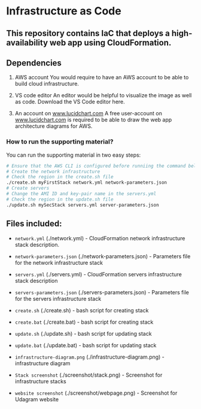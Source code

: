 #  Infrastructure as Code
## This repository contains IaC that deploys a high-availability web app using CloudFormation.

## Dependencies
1. AWS account
You would require to have an AWS account to be able to build cloud infrastructure.

2. VS code editor
An editor would be helpful to visualize the image as well as code. Download the VS Code editor here.

3. An account on www.lucidchart.com
A free user-account on www.lucidchart.com is required to be able to draw the web app architecture diagrams for AWS.

### How to run the supporting material?
You can run the supporting material in two easy steps:
```bash
# Ensure that the AWS CLI is configured before runniing the command below
# Create the network infrastructure
# Check the region in the create.sh file
./create.sh myFirstStack network.yml network-parameters.json
# Create servers
# Change the AMI ID and key-pair name in the servers.yml
# Check the region in the update.sh file
./update.sh mySecStack servers.yml server-parameters.json
```

## Files included:
- `network.yml` (./network.yml) - CloudFormation network infrastructure stack description.

- `network-parameters.json` (./network-parameters.json) - Parameters file for the network infrastructure stack

- `servers.yml` (./servers.yml) - CloudFormation servers infrastructure stack description

- `servers-parameters.json` (./servers-parameters.json) - Parameters file for the servers infrastructure stack

- `create.sh` (./create.sh) - bash script for creating stack

- `create.bat` (./create.bat) - bash script for creating stack

- `update.sh` (./update.sh) - bash script for updating stack

- `update.bat` (./update.bat) - bash script for updating stack

- `infrastructure-diagram.png` (./infrastructure-diagram.png) - infrastructure diagram

- `Stack screenshot` (./screenshot/stack.png) - Screenshot for infrastructure stacks

- `website screenshot` (./screenshot/webpage.png) - Screenshot for Udagram website

